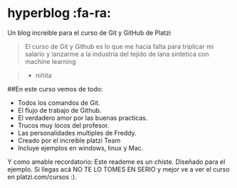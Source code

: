 # hyperblog :fa-ra:
Un blog increible para el curso de Git y GitHub de Platzi
>El curso de Git y Github es lo que me hacia falta para triplicar mi salario y lanzarme a la industria del tejido de lana  sintetica con machine learning

>- niñita

##En este curso vemos de todo:
* Todos los comandos de Git.
* El flujo de trabajo de Github.
* El verdadero amor por las buenas practicas.
* Trucos muy locos del profesor.
* Las personalidades multiples de Freddy.
* Creado por el increible platzi Team
* Incluye ejemplos en windows, linux y Mac.

Y como amable recordatorio: Este reademe es un chiste. Diseñado para el ejemplo. Si llegas acá NO TE LO TOMES EN SERIO  y mejor ve a ver el curso en platzi.com/cursos :).